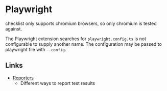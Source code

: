 # Playwright

checklist only supports chromium browsers, so only chromium is tested against.

The Playwright extension searches for `playwright.config.ts` is not configurable to supply another name. The configuration may be passed to playwright file with `--config`.

## Links

- [Reporters](https://playwright.dev/docs/test-reporters)
    - Different ways to report test results
